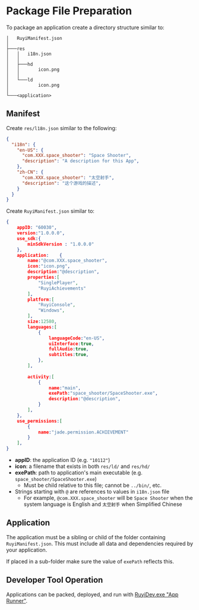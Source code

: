# Package File Preparation

To package an application create a directory structure similar to:
```
│   RuyiManifest.json
│
├───res
│   │   i18n.json
│   │
│   ├───hd
│   │       icon.png
│   │
│   └───ld
│           icon.png
│
└───<application>
```

## Manifest

Create `res/l18n.json` similar to the following:
```json
{
  "i18n": {
    "en-US": {
      "com.XXX.space_shooter": "Space Shooter",
      "description": "A description for this App",
    },
    "zh-CN": {
      "com.XXX.space_shooter": "太空射手",
      "description": "这个游戏的描述",
    }
  }
}
```

Create `RuyiManifest.json` similar to:
```json
{
	appID: "60030",
	version:"1.0.0.0",
	use_sdk:{
		minSdkVersion : "1.0.0.0"
	},
	application:	{
		name:"@com.XXX.space_shooter",
		icon:"icon.png",
		description:"@description",
		properties:[
			"SinglePlayer",
			"RuyiAchievements"
		],
		platform:[
			"RuyiConsole",
			"Windows",
		],
		size:12580,
		languages:[
			{
				languageCode:"en-US",
				uiInterface:true,
				fullAudio:true,
				subtitles:true,
			},
		],
		
		activity:[
			{
				name:"main",
				exePath:"space_shooter/SpaceShooter.exe",
				description:"@description",
			}
		],
	},
	use_permissions:[
		{
			name:"jade.permission.ACHIEVEMENT"
		}
	],
}
```
- __appID__: the application ID (e.g. `"10112"`)
- __icon__: a filename that exists in both `res/ld/` and `res/hd/`
- __exePath__: path to application's main executable (e.g. `space_shooter/SpaceShooter.exe`)
    - Must be child relative to this file; cannot be `../bin/`, etc.
- Strings starting with `@` are references to values in `i18n.json` file
    - For example, `@com.XXX.space_shooter` will be `Space Shooter` when the system language is English and `太空射手` when Simplified Chinese


## Application

The application must be a sibling or child of the folder containing `RuyiManifest.json`.  This must include all data and dependencies required by your application.

If placed in a sub-folder make sure the value of `exePath` reflects this.


## Developer Tool Operation

Applications can be packed, deployed, and run with [RuyiDev.exe "App Runner"](../topics/devtool.md#app-runner).

